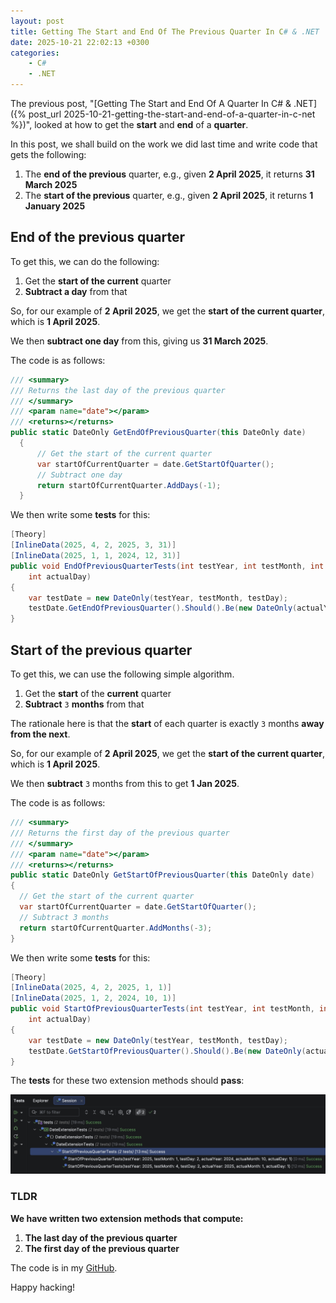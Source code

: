 ```yaml
---
layout: post
title: Getting The Start and End Of The Previous Quarter In C# & .NET
date: 2025-10-21 22:02:13 +0300
categories:
    - C#
    - .NET
---
```


The previous post, "[Getting The Start and End Of A Quarter In C# & .NET]({% post_url 2025-10-21-getting-the-start-and-end-of-a-quarter-in-c-net %})", looked at how to get the **start** and **end** of a **quarter**.

In this post, we shall build on the work we did last time and write code that gets the following:

1. The **end of the previous** quarter, e.g., given **2 April 2025**, it returns **31 March 2025**
2. The **start of the previous** quarter, e.g., given **2 April 2025**, it returns **1 January 2025**

## End of the previous quarter

To get this, we can do the following:

1. Get the **start of the current** quarter
2. **Subtract a day** from that

So, for our example of **2 April 2025**, we get the **start of the current quarter**, which is **1 April 2025**.

We then **subtract one day** from this, giving us **31 March 2025**.

The code is as follows:

```c#
/// <summary>
/// Returns the last day of the previous quarter
/// </summary>
/// <param name="date"></param>
/// <returns></returns>
public static DateOnly GetEndOfPreviousQuarter(this DateOnly date)
  {
      // Get the start of the current quarter
      var startOfCurrentQuarter = date.GetStartOfQuarter();
      // Subtract one day
      return startOfCurrentQuarter.AddDays(-1);
  }
```

We then write some **tests** for this:

```c#
[Theory]
[InlineData(2025, 4, 2, 2025, 3, 31)]
[InlineData(2025, 1, 1, 2024, 12, 31)]
public void EndOfPreviousQuarterTests(int testYear, int testMonth, int testDay, int actualYear, int actualMonth,
    int actualDay)
{
    var testDate = new DateOnly(testYear, testMonth, testDay);
    testDate.GetEndOfPreviousQuarter().Should().Be(new DateOnly(actualYear, actualMonth, actualDay));
}
```

## Start of the previous quarter

To get this, we can use the following simple algorithm.

1. Get the **start** of the **current** quarter
2. **Subtract** `3` **months** from that

The rationale here is that the **start** of each quarter is exactly `3` months **away from the next**.

So, for our example of **2 April 2025**, we get the **start of the current quarter**, which is **1 April 2025**.

We then **subtract** `3` months from this to get **1 Jan 2025**.

The code is as follows:

```c#
/// <summary>
/// Returns the first day of the previous quarter
/// </summary>
/// <param name="date"></param>
/// <returns></returns>
public static DateOnly GetStartOfPreviousQuarter(this DateOnly date)
{
  // Get the start of the current quarter
  var startOfCurrentQuarter = date.GetStartOfQuarter();
  // Subtract 3 months
  return startOfCurrentQuarter.AddMonths(-3);
}
```

We then write some **tests** for this:

```c#
[Theory]
[InlineData(2025, 4, 2, 2025, 1, 1)]
[InlineData(2025, 1, 2, 2024, 10, 1)]
public void StartOfPreviousQuarterTests(int testYear, int testMonth, int testDay, int actualYear, int actualMonth,
    int actualDay)
{
    var testDate = new DateOnly(testYear, testMonth, testDay);
    testDate.GetStartOfPreviousQuarter().Should().Be(new DateOnly(actualYear, actualMonth, actualDay));
}
```

The **tests** for these two extension methods should **pass**:

![previousquartertests](../images/2025/10/previousquartertests.png)

### TLDR

**We have written two extension methods that compute:**

1. **The last day of the previous quarter**
2. **The first day of the previous quarter**

The code is in my [GitHub](https://github.com/conradakunga/BlogCode/tree/master/2025-10-22%20-%20DateExtensions).

Happy hacking!
